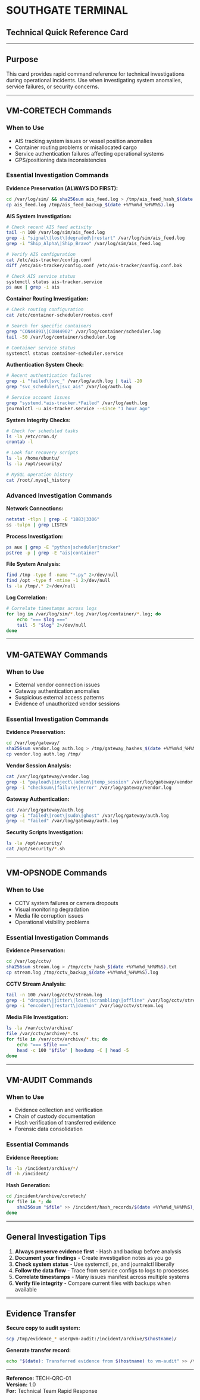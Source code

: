 # SOUTHGATE TERMINAL
## Technical Quick Reference Card
---

## Purpose
This card provides rapid command reference for technical investigations during operational incidents. Use when investigating system anomalies, service failures, or security concerns.

---

## VM-CORETECH Commands

### When to Use
- AIS tracking system issues or vessel position anomalies
- Container routing problems or misallocated cargo
- Service authentication failures affecting operational systems
- GPS/positioning data inconsistencies

### Essential Investigation Commands

**Evidence Preservation (ALWAYS DO FIRST):**
```bash
cd /var/log/sim/ && sha256sum ais_feed.log > /tmp/ais_feed_hash_$(date +%Y%m%d_%H%M%S).txt
cp ais_feed.log /tmp/ais_feed_backup_$(date +%Y%m%d_%H%M%S).log
```

**AIS System Investigation:**
```bash
# Check recent AIS feed activity
tail -n 100 /var/log/sim/ais_feed.log
grep -i "signal\|lost\|degraded\|restart" /var/log/sim/ais_feed.log
grep -i "Ship_Alpha\|Ship_Bravo" /var/log/sim/ais_feed.log

# Verify AIS configuration
cat /etc/ais-tracker/config.conf
diff /etc/ais-tracker/config.conf /etc/ais-tracker/config.conf.bak

# Check AIS service status
systemctl status ais-tracker.service
ps aux | grep -i ais
```

**Container Routing Investigation:**
```bash
# Check routing configuration
cat /etc/container-scheduler/routes.conf

# Search for specific containers
grep "CON44891\|CON44902" /var/log/container/scheduler.log
tail -50 /var/log/container/scheduler.log

# Container service status
systemctl status container-scheduler.service
```

**Authentication System Check:**
```bash
# Recent authentication failures
grep -i "failed\|svc_" /var/log/auth.log | tail -20
grep "svc_scheduler\|svc_ais" /var/log/auth.log

# Service account issues
grep "systemd.*ais-tracker.*Failed" /var/log/auth.log
journalctl -u ais-tracker.service --since "1 hour ago"
```

**System Integrity Checks:**
```bash
# Check for scheduled tasks
ls -la /etc/cron.d/
crontab -l

# Look for recovery scripts
ls -la /home/ubuntu/
ls -la /opt/security/

# MySQL operation history
cat /root/.mysql_history
```

### Advanced Investigation Commands

**Network Connections:**
```bash
netstat -tlpn | grep -E "1883|3306"
ss -tulpn | grep LISTEN
```

**Process Investigation:**
```bash
ps aux | grep -E "python|scheduler|tracker"
pstree -p | grep -E "ais|container"
```

**File System Analysis:**
```bash
find /tmp -type f -name "*.py" 2>/dev/null
find /opt -type f -mtime -1 2>/dev/null
ls -la /tmp/.* 2>/dev/null
```

**Log Correlation:**
```bash
# Correlate timestamps across logs
for log in /var/log/sim/*.log /var/log/container/*.log; do
    echo "=== $log ==="
    tail -5 "$log" 2>/dev/null
done
```

---

## VM-GATEWAY Commands

### When to Use
- External vendor connection issues
- Gateway authentication anomalies
- Suspicious external access patterns
- Evidence of unauthorized vendor sessions

### Essential Investigation Commands

**Evidence Preservation:**
```bash
cd /var/log/gateway/
sha256sum vendor.log auth.log > /tmp/gateway_hashes_$(date +%Y%m%d_%H%M%S).txt
cp vendor.log auth.log /tmp/
```

**Vendor Session Analysis:**
```bash
cat /var/log/gateway/vendor.log
grep -i "payload\|inject\|admin\|temp_session" /var/log/gateway/vendor.log
grep -i "checksum\|failure\|error" /var/log/gateway/vendor.log
```

**Gateway Authentication:**
```bash
cat /var/log/gateway/auth.log
grep -i "failed\|root\|sudo\|ghost" /var/log/gateway/auth.log
grep -c "failed" /var/log/gateway/auth.log
```

**Security Scripts Investigation:**
```bash
ls -la /opt/security/
cat /opt/security/*.sh
```

---

## VM-OPSNODE Commands

### When to Use
- CCTV system failures or camera dropouts
- Visual monitoring degradation
- Media file corruption issues
- Operational visibility problems

### Essential Investigation Commands

**Evidence Preservation:**
```bash
cd /var/log/cctv/
sha256sum stream.log > /tmp/cctv_hash_$(date +%Y%m%d_%H%M%S).txt
cp stream.log /tmp/cctv_backup_$(date +%Y%m%d_%H%M%S).log
```

**CCTV Stream Analysis:**
```bash
tail -n 100 /var/log/cctv/stream.log
grep -i "dropout\|jitter\|lost\|scrambling\|offline" /var/log/cctv/stream.log
grep -i "encoder\|restart\|daemon" /var/log/cctv/stream.log
```

**Media File Investigation:**
```bash
ls -la /var/cctv/archive/
file /var/cctv/archive/*.ts
for file in /var/cctv/archive/*.ts; do
    echo "=== $file ==="
    head -c 100 "$file" | hexdump -C | head -5
done
```

---

## VM-AUDIT Commands

### When to Use
- Evidence collection and verification
- Chain of custody documentation
- Hash verification of transferred evidence
- Forensic data consolidation

### Essential Commands

**Evidence Reception:**
```bash
ls -la /incident/archive/*/
df -h /incident/
```

**Hash Generation:**
```bash
cd /incident/archive/coretech/
for file in *; do
    sha256sum "$file" >> /incident/hash_records/$(date +%Y%m%d_%H%M%S)_hashes.txt
done
```

---

## General Investigation Tips

1. **Always preserve evidence first** - Hash and backup before analysis
2. **Document your findings** - Create investigation notes as you go
3. **Check system status** - Use systemctl, ps, and journalctl liberally
4. **Follow the data flow** - Trace from service configs to logs to processes
5. **Correlate timestamps** - Many issues manifest across multiple systems
6. **Verify file integrity** - Compare current files with backups when available

---

## Evidence Transfer

**Secure copy to audit system:**
```bash
scp /tmp/evidence_* user@vm-audit:/incident/archive/$(hostname)/
```

**Generate transfer record:**
```bash
echo "$(date): Transferred evidence from $(hostname) to vm-audit" >> /tmp/transfer_log.txt
```

---

**Reference:** TECH-QRC-01  
**Version:** 1.0  
**For:** Technical Team Rapid Response
